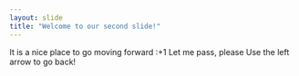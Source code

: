 ```yaml
---
layout: slide
title: "Welcome to our second slide!"
---
```

It is a nice place to go moving forward :+1 
Let me pass, please
Use the left arrow to go back!
